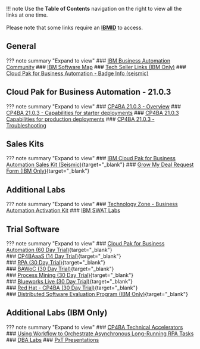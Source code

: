 !!! note
    Use the **Table of Contents** navigation on the right to view all the links at one time.  
    <br>
    Please note that some links require an <a href="https://www.ibm.com/account/reg/us-en/signup?formid=urx-30292" target="_blank">**IBMID**</a> to access.  

## General
??? note summary "Expand to view"
    ### <a href="https://community.ibm.com/community/user/automation/home" target="_blank">IBM Business Automation Community</a>
    ### <a href="https://pages.github.ibm.com/Ondrej-Svec2/ibm-software-map/#/" target="_blank">IBM Software Map</a>
    ### <a href="https://w3.ibm.com/w3publisher/tech-seller-links" target="_blank">Tech Seller Links (IBM Only)</a>
    ### <a href="https://ibm.biz/CP4BA-Badge" target="_blank">Cloud Pak for Business Automation - Badge Info (seismic)</a>
    
## Cloud Pak for Business Automation - 21.0.3
??? note summary "Expand to view"
    ### <a href="https://www.ibm.com/docs/en/cloud-paks/cp-biz-automation/21.0.3?topic=automation-overview" target="_blank">CP4BA 21.0.3 - Overview</a>
    ### <a href="https://www.ibm.com/docs/en/cloud-paks/cp-biz-automation/21.0.3?topic=deployment-capabilities-starter-deployments" target="_blank">CP4BA 21.0.3 - Capabilities for starter deployments</a>
    ### <a href="https://www.ibm.com/docs/en/cloud-paks/cp-biz-automation/21.0.3?topic=planning-production-deployment" target="_blank">CP4BA 21.0.3  Capabilities for production deployments</a>
    ### <a href="https://www.ibm.com/docs/en/cloud-paks/cp-biz-automation/21.0.3?topic=automation-troubleshooting" target="_blank">CP4BA 21.0.3 - Troubleshooting</a>

## Sales Kits
??? note summary "Expand to view"
    ### [IBM Cloud Pak for Business Automation Sales Kit (Seismic)](https://ibm.seismic.com/Link/Content/DCC7FMWGhTpR8G2Fh77BQhmBq3H3){target="_blank"}
    ### [Grow My Deal Request Form (IBM Only)](https://ibm.biz/grow-my-deal){target="_blank"}
    
## Additional Labs
??? note summary "Expand to view"
    ### <a href="https://techzone.ibm.com/collection/cloud-pak-for-automation-activation-kit" target="_blank">Technology Zone - Business Automation Activation Kit</a>
    ### <a href="https://github.com/IBM/cp4ba-labs" target="_blank">IBM SWAT Labs</a>


## Trial Software
??? note summary "Expand to view"
    ### [Cloud Pak for Business Automation (60 Day Trial)](https://www.ibm.com/account/reg/us-en/signup?formid=urx-44505){target="_blank"}  
    ### [CP4BAaaS (14 Day Trial)](https://www.ibm.com/cloud/cloud-pak-for-business-automation){target="_blank"}  
    ### [RPA (30 Day Trial)](https://www.ibm.com/account/reg/us-en/signup?formid=urx-46597){target="_blank"}  
    ### [BAWoC (30 Day Trial)](https://www.ibm.com/account/reg/us-en/signup?formid=urx-32021&target=https%3A%2F%2Fwww.bpm.ibmcloud.com%2Fauth%2Fbpm%2Ftrial.html%23registered){target="_blank"}  
    ### [Process Mining (30 Day Trial)](https://www.ibm.com/account/reg/us-en/signup?formid=urx-51356){target="_blank"}  
    ### [Blueworks Live (30 Day Trial)](https://www.ibm.com/products/blueworkslive){target="_blank"}  
    ### [Red Hat - CP4BA (30 Day Trial)](https://marketplace.redhat.com/en-us/products/ibm-cloudpak-for-automation){target="_blank"}      
    ### [Distributed Software Evaluation Program (IBM Only)](https://ibm.seismic.com/Link/Content/DC82Wc9PpPqf68MHHTjBpVC84RBB){target="_blank"}  

## Additional Labs (IBM Only)
??? note summary "Expand to view"
    ### <a href="https://ibm.box.com/v/DBATechnicalSalesAccelerators" target="_blank">CP4BA Technical Accelerators</a>
    ### <a href="https://ibm.box.com/v/ASYNC-RPA-INVOKE-LAB" target="_blank">Using Workflow to Orchestrate Asynchronous Long-Running RPA Tasks</a>
    ### <a href="https://ibm.box.com/v/DBATutorials" target="_blank">DBA Labs</a>
    ### <a href="https://ibm.box.com/v/ECMPXTPresentations" target="_blank">PxT Presentations</a>
